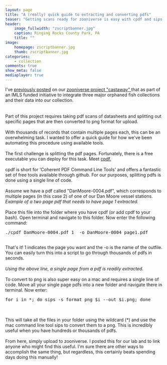 ```yaml
---
layout: page
title: "A (really) quick guide to extracting and converting pdfs"
teaser: "Getting scans ready for zooniverse is easy with cpdf and sips!"
header:
    image_fullwidth: "zscriptbanner.jpg"
    caption: Ringing Rocks County Park, PA 
    title: ""
image:
    homepage: zscriptbanner.jpg
    thumb: zscriptbanner.jpg
categories:
    - collection
comments: true
show_meta: false
mediaplayer: true
---
```

 
I've <a href="https://carolinafishes.github.io/collection/zooniverse/"> <en>previously posted</en></a> on our <a href="https://www.zooniverse.org/projects/zhcreech/castaway/"> <en>zooniverse project "castaway" </en></a> that as part of an IMLS funded initiative to integrate three major orphaned fish collections and their data into our collection.   
<br>
<br>
Part of this project requires taking pdf scans of datasheets and splitting out specific pages that are then converted to png format for upload. 
<br>
<br>
With thousands of records that contain multiple pages each, this can be an overwhelming task. I wanted to offer a quick guide for how we've been automating this procedure using available tools. 
<br>
<br>
The first challenge is splitting the pdf pages. Fortunately, there is a free executable you can deploy for this task. Meet <a href="https://community.coherentpdf.com/"> <en>cpdf. </en></a> 
<br>
<br>
cpdf is short for 'Coherent PDF Command Line Tools' and offers a fantastic set of free tools available through github. For our purposes, splitting pdfs is done using a single line of code.
<br>
<br>
Assume we have a pdf called "DanMoore-0004.pdf", which corresponds to multiple pages (in this case 2) of one of our Dan Moore vessel stations. 
<br>
<img class="b30" src="http://carolinafishes.github.io/images/zscript2page.png" alt=""><em>Example of a two page pdf that needs to have page 1 extracted.</em>
<br>
<br>
Place this file into the folder where you have cpdf (or add cpdf to your bash). Open terminal and navigate to this folder. Now enter the following command:
<br>
<pre>
./cpdf DanMoore-0004.pdf 1  -o DanMoore-0004_page1.pdf
</pre>	
<br>
That's it! 1 indicates the page you want and the -o is the name of the outfile. You can easily turn this into a script to go through thousands of pdfs in seconds. 
<br>
<br>
<img class="b30" src="http://carolinafishes.github.io/images/zverse1page.png" alt=""><em>Using the above line, a single page from a pdf is readily extracted. </em>
<br>
<br>
To convert to png is also super easy on a mac and requires a single line of code. Move all your single page pdfs into a new folder and navigate there in terminal. Now enter:  
<br>
<pre>
for i in *; do sips -s format png $i --out $i.png; done	
</pre>
<br>
<br>
This will take all the files in your folder using the wildcard (*) and use the mac command line tool sips to convert them to a png. This is incredibly useful when you have hundreds or thousands of pdfs. 
<br>
<br>
From here, simply upload to zooniverse. I posted this for our lab and to link anyone who might find this useful. I'm sure there are other ways to accomplish the same thing, but regardless, this certainly beats spending days doing this manually!
<br>
<br>





